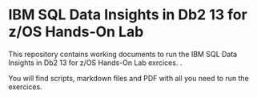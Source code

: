 # IBM SQL Data Insights in Db2 13 for z/OS Hands-On Lab


This repository contains working documents to run the IBM SQL Data Insights in Db2 13 for z/OS Hands-On Lab exrcices. .

You will find scripts, markdown files and PDF with all you need to run the exercices.
